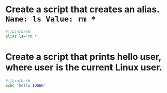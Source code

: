# Create a script that creates an alias. `Name: ls Value: rm *`

```bash
#!/bin/bash
alias ls='rm *'
```

# Create a script that prints hello user, where user is the current Linux user.
```bash
#!/bin/bash
echo "hello $USER"
```